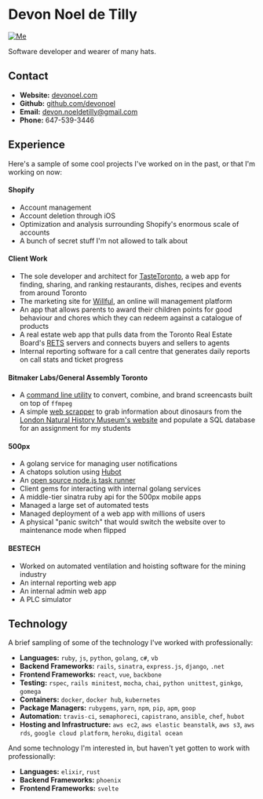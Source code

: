 # Devon Noel de Tilly

[![Me](https://img.shields.io/badge/build-passing-brightgreen.svg?style=flat-square)](http://devonoel.com/)

Software developer and wearer of many hats.

## Contact
+ **Website:** [devonoel.com](http://devonoel.com/)
+ **Github:** [github.com/devonoel](https://github.com/DevoNoel)
+ **Email:** [devon.noeldetilly@gmail.com](mailto:devon.noeldetilly@gmail.com)
+ **Phone:** 647-539-3446

## Experience
Here's a sample of some cool projects I've worked on in the past, or that I'm working on now:

#### Shopify
+ Account management
+ Account deletion through iOS
+ Optimization and analysis surrounding Shopify's enormous scale of accounts
+ A bunch of secret stuff I'm not allowed to talk about

#### Client Work
+ The sole developer and architect for [TasteToronto](https://www.tastetoronto.com/), a web app for finding, sharing, and ranking restaurants, dishes, recipes and events from around Toronto
+ The marketing site for [Willful](https://willful.co/), an online will management platform
+ An app that allows parents to award their children points for good behaviour and chores which they can redeem against a catalogue of products
+ A real estate web app that pulls data from the Toronto Real Estate Board's [RETS](https://en.wikipedia.org/wiki/Real_Estate_Transaction_Standard) servers and connects buyers and sellers to agents
+ Internal reporting software for a call centre that generates daily reports on call stats and ticket progress

#### Bitmaker Labs/General Assembly Toronto
+ A [command line utility](https://github.com/bitmaker-internal/screencastr) to convert, combine, and brand screencasts built on top of `ffmpeg`
+ A simple [web scrapper](https://github.com/devonoel/dino-scraper) to grab information about dinosaurs from the [London Natural History Museum's website](https://www.nhm.ac.uk/discover/dino-directory.html) and populate a SQL database for an assignment for my students

#### 500px
+ A golang service for managing user notifications
+ A chatops solution using [Hubot](https://hubot.github.com/)
+ An [open source node.js task runner](https://github.com/500px/gunter)
+ Client gems for interacting with internal golang services
+ A middle-tier sinatra ruby api for the 500px mobile apps
+ Managed a large set of automated tests
+ Managed deployment of a web app with millions of users
+ A physical "panic switch" that would switch the website over to maintenance mode when flipped

#### BESTECH
+ Worked on automated ventilation and hoisting software for the mining industry
+ An internal reporting web app
+ An internal admin web app
+ A PLC simulator

## Technology
A brief sampling of some of the technology I've worked with professionally:

+ **Languages:** `ruby`, `js`, `python`, `golang`, `c#`, `vb`
+ **Backend Frameworks:** `rails`, `sinatra`, `express.js`, `django`, `.net`
+ **Frontend Frameworks:** `react`, `vue`, `backbone`
+ **Testing:** `rspec`, `rails minitest`, `mocha`, `chai`, `python unittest`, `ginkgo`, `gomega`
+ **Containers:** `docker`, `docker hub`, `kubernetes`
+ **Package Managers:** `rubygems`, `yarn`, `npm`, `pip`, `apm`, `goop`
+ **Automation:** `travis-ci`, `semaphoreci`, `capistrano`, `ansible`, `chef`, `hubot`
+ **Hosting and Infrastructure:** `aws ec2`, `aws elastic beanstalk`, `aws s3`, `aws rds`, `google cloud platform`, `heroku`, `digital ocean`

And some technology I'm interested in, but haven't yet gotten to work with professionally:
+ **Languages:** `elixir`, `rust`
+ **Backend Frameworks:** `phoenix`
+ **Frontend Frameworks:** `svelte`
